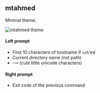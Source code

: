 ## mtahmed

Minimal theme.

![mtahmed theme](https://imgur.com/oq5P4CT)

#### Left prompt

- First 10 characters of hostname if `ssh`'ed
- Current directory name (not path)
- ─╼ (cute little unicode characters)

#### Right prompt

- Exit code of the previous command
